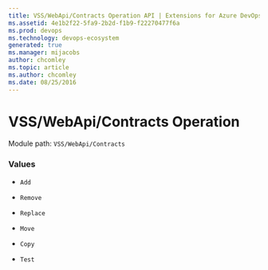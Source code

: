 ```yaml
---
title: VSS/WebApi/Contracts Operation API | Extensions for Azure DevOps Services
ms.assetid: 4e1b2f22-5fa9-2b2d-f1b9-f22270477f6a
ms.prod: devops
ms.technology: devops-ecosystem
generated: true
ms.manager: mijacobs
author: chcomley
ms.topic: article
ms.author: chcomley
ms.date: 08/25/2016
---
```


# VSS/WebApi/Contracts Operation

Module path: `VSS/WebApi/Contracts`

### Values

* `Add` 

* `Remove` 

* `Replace` 

* `Move` 

* `Copy` 

* `Test` 

